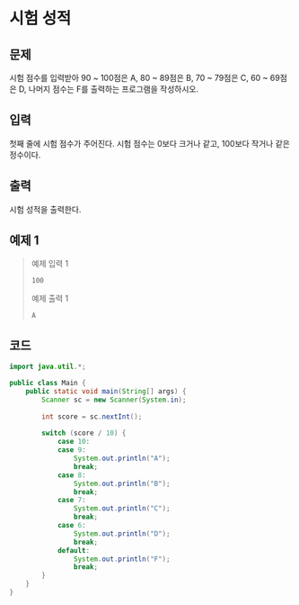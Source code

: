 # 시험 성적

## 문제
시험 점수를 입력받아 90 ~ 100점은 A, 80 ~ 89점은 B, 70 ~ 79점은 C, 60 ~ 69점은 D, 나머지 점수는 F를 출력하는 프로그램을 작성하시오.

## 입력
첫째 줄에 시험 점수가 주어진다. 시험 점수는 0보다 크거나 같고, 100보다 작거나 같은 정수이다.

## 출력
시험 성적을 출력한다.

## 예제 1

> 예제 입력 1
> ```
> 100
> ```
> 예제 출력 1
> ```
> A
> ```

## 코드
```java
import java.util.*;

public class Main {
    public static void main(String[] args) {
        Scanner sc = new Scanner(System.in);
        
        int score = sc.nextInt();
        
        switch (score / 10) {
            case 10:
            case 9:
                System.out.println("A");
                break;
            case 8:
                System.out.println("B");
                break;
            case 7:
                System.out.println("C");
                break;
            case 6:
                System.out.println("D");
                break;
            default:
                System.out.println("F");
                break;
        }
    }
}
```
